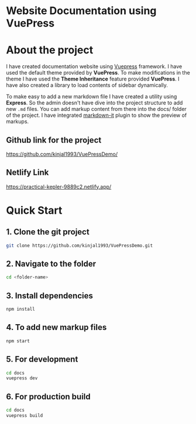 # Website Documentation using VuePress

# About the project

I have created documentation website using [Vuepress](https://vuepress.vuejs.org/) framework. I have used the default theme provided by **VuePress**. To make modifications in the theme I have used the **Theme Inheritance** feature provided **VuePress**. I have also created a library to load contents of sidebar dynamically.

To make easy to add a new markdown file I have created a utility using **Express**. So the admin doesn't have dive into the project structure to add new `.md` files. You can add markup content from there into the docs/ folder of the project. I have integrated [markdown-it](https://github.com/markdown-it/markdown-it) plugin to show the preview of markups.

## Github link for the project
https://github.com/kinjal1993/VuePressDemo/

## Netlify Link
https://practical-kepler-9889c2.netlify.app/

# Quick Start

## 1. Clone the git project
``` bash
git clone https://github.com/kinjal1993/VuePressDemo.git
``` 
## 2. Navigate to the folder
``` bash
cd <folder-name>
``` 

## 3. Install dependencies
``` bash
npm install
```

## 4. To add new markup files
``` bash
npm start
```

## 5. For development
``` bash
cd docs
vuepress dev
```

## 6. For production build
``` bash
cd docs
vuepress build
```